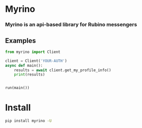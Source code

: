 # Myrino
### Myrino is an api-based library for Rubino messengers


## Examples

```python
from myrino import Client 

client = Client('YOUR-AUTH')
async def main():
    results = await client.get_my_profile_info()
    print(results)


run(main())
```

# Install
```bash
pip install myrino -U
```
